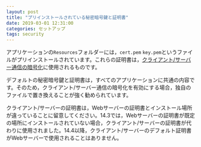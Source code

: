 ```yaml
---
layout: post
title: "プリインストールされている秘密暗号鍵と証明書"
date: 2019-03-01 12:31:00
categories: セットアップ
tags: security
---
```


アプリケーションの``Resources``フォルダーには，``cert.pem`` ``key.pem``というファイルがプリインストールされています。これらの証明書は，[クライアント/サーバー通信の暗号化](https://doc.4d.com/4Dv17/4D/17.1/Encrypting-ClientServer-Connections.300-4203706.ja.html)に使用されるものです。

デフォルトの秘密暗号鍵と証明書は，すべてのアプリケーションに共通の内容です。そのため，クライアント/サーバー通信の暗号化を有効にする場合，独自のファイルで置き換えることが強く勧められています。

クライアント/サーバーの証明書は，Webサーバーの証明書とインストール場所が違っていることに留意してください。14.3では，Webサーバーの証明書が既定の場所にインストールされていない場合，クライアント/サーバーの証明書が代わりに使用されました。14.4以降，クライアント/サーバーのデフォルト証明書がWebサーバーで使用されることはありません。
